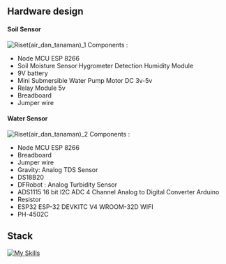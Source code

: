 ## Hardware design

#### Soil Sensor

![Riset(air_dan_tanaman)_1](https://github.com/kokojimz/Research_UrbanFarming/assets/93468154/dbf9d903-344c-4434-8963-70ef8ca6e46d)
Components :
<ul>
  <li>Node MCU ESP 8266</li>
  <li>Soil Moisture Sensor Hygrometer Detection Humidity Module</li>
  <li>9V battery</li>
  <li>Mini Submersible Water Pump Motor DC 3v-5v</li>
  <li>Relay Module 5v</li>
  <li>Breadboard</li>
  <li>Jumper wire</li>
</ul>


#### Water Sensor

![Riset(air_dan_tanaman)_2](https://github.com/kokojimz/Research_UrbanFarming/assets/93468154/c27c5ae9-a944-4406-ab90-7543b772c21c)
Components :
<ul>
  <li>Node MCU ESP 8266</li>
  <li>Breadboard</li>
  <li>Jumper wire</li>
  <li>Gravity: Analog TDS Sensor</li>
  <li>DS18B20 </li>
  <li>DFRobot : Analog Turbidity Sensor</li>
  <li>ADS1115 16 bit I2C ADC 4 Channel Analog to Digital Converter Arduino</li>
  <li>Resistor</li>
  <li>ESP32 ESP-32 DEVKITC V4 WROOM-32D WIFI</li>
  <li>PH-4502C</li>
</ul>

## Stack
[![My Skills](https://skillicons.dev/icons?i=arduino,cpp,php,mysql)](https://skillicons.dev)

